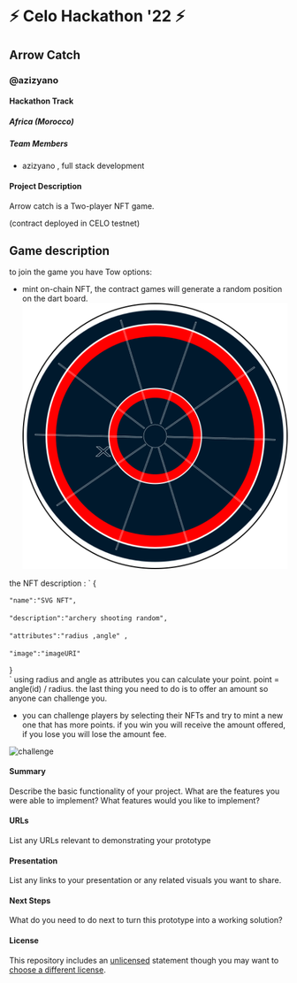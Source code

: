 
# ⚡ Celo Hackathon '22 ⚡


## Arrow Catch
### @azizyano
#### Hackathon Track

##### Africa (Morocco)

##### Team Members
- azizyano , full stack development

#### Project Description
Arrow catch is a Two-player NFT game. 

(contract deployed in CELO testnet)

## Game description
to join the game you have Tow options:
- mint on-chain NFT, the contract games will generate a random position on the dart board.
![dart board](https://github.com/azizyano/build-with-celo-hackathon/blob/main/Arrow_Catch/project/components/assets/dart_board.png)

the NFT description :
`
{

    "name":"SVG NFT",

    "description":"archery shooting random",

    "attributes":"radius ,angle" ,

    "image":"imageURI"

}       
`
using radius and angle as attributes you can calculate your point. point = angle(id) / radius. the last thing you need to do is to offer an amount so anyone can challenge you.

- you can challenge players by selecting their NFTs and try to mint a new one that has more points. if you win you will receive the amount offered, if you lose you will lose the amount fee.

 ![challenge](https://github.com/azizyano/build-with-celo-hackathon/blob/main/Arrow_Catch/project/components/assets/challenge.png.png)

#### Summary
Describe the basic functionality of your project. What are the features you were able to implement? What features would you like to implement?

#### URLs
List any URLs relevant to demonstrating your prototype

#### Presentation
List any links to your presentation or any related visuals you want to share.

#### Next Steps
What do you need to do next to turn this prototype into a working solution?

#### License
This repository includes an [unlicensed](http://unlicense.org/) statement though you may want to [choose a different license](https://choosealicense.com/).
